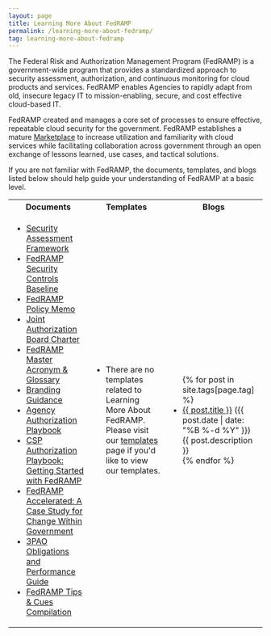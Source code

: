```yaml
---
layout: page
title: Learning More About FedRAMP
permalink: /learning-more-about-fedramp/
tag: learning-more-about-fedramp
---
```

The Federal Risk and Authorization Management Program (FedRAMP) is a government-wide program that provides a standardized approach to security assessment, authorization, and continuous monitoring for cloud products and services. FedRAMP enables Agencies to rapidly adapt from old, insecure legacy IT to mission-enabling, secure, and cost effective cloud-based IT. 

FedRAMP created and manages a core set of processes to ensure effective, repeatable cloud security for the government. FedRAMP establishes a mature [Marketplace](https://marketplace.fedramp.gov/#/products) to increase utilization and familiarity with cloud services while facilitating collaboration across government through an open exchange of lessons learned, use cases, and tactical solutions.

If you are not familiar with FedRAMP, the documents, templates, and blogs listed below should help guide your understanding of FedRAMP at a basic level.
<table>
<tr>
<th scope="col">Documents</th>
<th scope="col">Templates</th>
<th scope="col">Blogs</th>
</tr>
<td>
<ul>
<li><a href="{{site.baseurl}}/assets/resources/documents/FedRAMP_Security_Assessment_Framework.pdf">Security Assessment Framework</a></li>
<li><a href="{{site.baseurl}}/assets/resources/documents/FedRAMP_Security_Controls_Baseline.xlsx">FedRAMP Security Controls Baseline</a></li>
<li><a href="{{site.baseurl}}/assets/resources/documents/FedRAMP_Policy_Memo.pdf">FedRAMP Policy Memo</a></li>
<li><a href="{{site.baseurl}}/assets/resources/documents/FedRAMP_Joint_Authorization_Board_Charter.pdf">Joint Authorization Board Charter</a></li>
<li><a href="{{site.baseurl}}/assets/resources/documents/FedRAMP_Master_Acronym_and_Glossary.pdf">FedRAMP Master Acronym & Glossary</a></li>
<li><a href="{{site.baseurl}}/assets/resources/documents/FedRAMP_Branding_Guidance.pdf">Branding Guidance</a></li>
<li><a href="{{site.baseurl}}/assets/resources/documents/Agency_Authorization_Playbook.pdf">Agency Authorization Playbook</a></li>
<li><a href="{{site.baseurl}}/assets/resources/documents/CSP_Authorization_Playbook_Getting_Started_with_FedRAMP.pdf">CSP Authorization Playbook: Getting Started with FedRAMP</a></li>
<li><a href="{{site.baseurl}}/assets/resources/documents/FedRAMP_Accelerated_A_Case_Study_For_Change_Within_Government.pdf">FedRAMP Accelerated: A Case Study for Change Within Government</a></li>	
<li><a href="{{site.baseurl}}/assets/resources/documents/3PAO_Obligations_and_Performance_Guide.pdf">3PAO Obligations and Performance Guide</a></li>
<li><a href="{{site.baseurl}}/assets/resources/documents/FedRAMP_Tips_and_Cues.pdf">FedRAMP Tips & Cues Compilation</a></li>
</ul>
</td>
<td>
<ul>
<li>There are no templates related to Learning More About FedRAMP. Please visit our <a href="{{site.baseurl}}/templates">templates</a> page if you'd like to view our templates.</li>
</ul>
</td>
<td>
<ul>
{% for post in site.tags[page.tag] %}
  <li><a href="{{ post.url }}">{{ post.title }}</a> ({{ post.date | date: "%B %-d %Y" }})<br>
    {{ post.description }}
  </li>
{% endfor %}
</ul>
</td>
